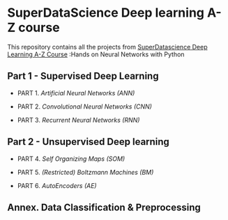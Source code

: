 # SuperDataScience Deep learning A-Z course

This repository contains all the projects from [SuperDatascience Deep Learning A-Z Course](https://www.udemy.com/deeplearning) :Hands on Neural Networks with Python

## Part 1 - Supervised Deep Learning

   - PART 1. *Artificial Neural Networks (ANN)*

   - PART 2. *Convolutional Neural Networks (CNN)*

   - PART 3. *Recurrent Neural Networks (RNN)*

## Part 2 - Unsupervised Deep learning

   - PART 4. *Self Organizing Maps (SOM)*

   - PART 5. *(Restricted) Boltzmann Machines (BM)*

   - PART 6. *AutoEncoders (AE)*

## Annex. Data Classification & Preprocessing